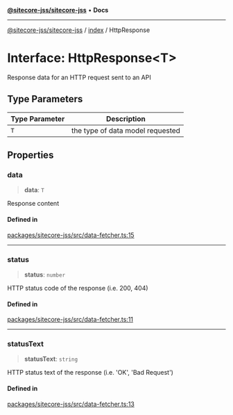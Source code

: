 [**@sitecore-jss/sitecore-jss**](../../README.md) • **Docs**

***

[@sitecore-jss/sitecore-jss](../../README.md) / [index](../README.md) / HttpResponse

# Interface: HttpResponse\<T\>

Response data for an HTTP request sent to an API

## Type Parameters

| Type Parameter | Description |
| ------ | ------ |
| `T` | the type of data model requested |

## Properties

### data

> **data**: `T`

Response content

#### Defined in

[packages/sitecore-jss/src/data-fetcher.ts:15](https://github.com/Sitecore/jss/blob/85fd9b813b01a71614ef7fb536485926ec8242cf/packages/sitecore-jss/src/data-fetcher.ts#L15)

***

### status

> **status**: `number`

HTTP status code of the response (i.e. 200, 404)

#### Defined in

[packages/sitecore-jss/src/data-fetcher.ts:11](https://github.com/Sitecore/jss/blob/85fd9b813b01a71614ef7fb536485926ec8242cf/packages/sitecore-jss/src/data-fetcher.ts#L11)

***

### statusText

> **statusText**: `string`

HTTP status text of the response (i.e. 'OK', 'Bad Request')

#### Defined in

[packages/sitecore-jss/src/data-fetcher.ts:13](https://github.com/Sitecore/jss/blob/85fd9b813b01a71614ef7fb536485926ec8242cf/packages/sitecore-jss/src/data-fetcher.ts#L13)
